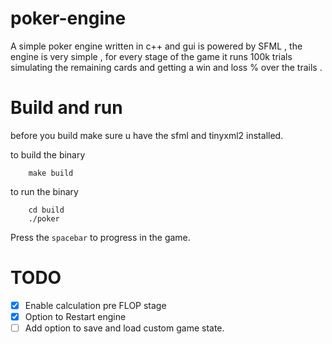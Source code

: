 # poker-engine
A simple poker engine written in c++ and gui is powered by SFML , the engine is very simple , for every stage of the game it runs 100k trials simulating the remaining cards and getting a win and loss % over the trails . 

# Build and run 
before you build make sure u have the sfml and tinyxml2 installed.

to build the binary 
```
    make build
```

to run the binary 
```
    cd build
    ./poker
```

Press the `spacebar` to progress in the game.  

# TODO
- [x] Enable calculation pre FLOP stage
- [x] Option to Restart engine
- [ ] Add option to save and load custom game state.   
